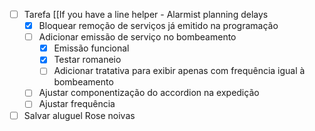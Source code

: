 - [ ] Tarefa [[If you have a line helper - Alarmist planning delays
	- [x] Bloquear remoção de serviços já emitido na programação
	- [ ] Adicionar emissão de serviço no bombeamento
		- [x] Emissão funcional
		- [x] Testar romaneio
		- [ ] Adicionar tratativa para exibir apenas com frequência igual à bombeamento
	- [ ] Ajustar componentização do accordion na expedição
	- [ ] Ajustar frequência
- [ ] Salvar aluguel Rose noivas
